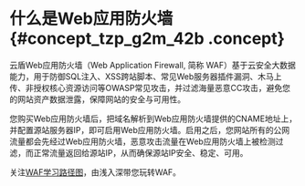 # 什么是Web应用防火墙 {#concept_tzp_g2m_42b .concept}

云盾Web应用防火墙（Web Application Firewall, 简称 WAF）基于云安全大数据能力，用于防御SQL注入、XSS跨站脚本、常见Web服务器插件漏洞、木马上传、非授权核心资源访问等OWASP常见攻击，并过滤海量恶意CC攻击，避免您的网站资产数据泄露，保障网站的安全与可用性。

您购买Web应用防火墙后，把域名解析到Web应用防火墙提供的CNAME地址上，并配置源站服务器IP，即可启用Web应用防火墙。启用之后，您网站所有的公网流量都会先经过Web应用防火墙，恶意攻击流量在Web应用防火墙上被检测过滤，而正常流量返回给源站IP，从而确保源站IP安全、稳定、可用。

关注[WAF学习路径图](https://help.aliyun.com/learn/learningpath/waf.html)，由浅入深带您玩转WAF。

